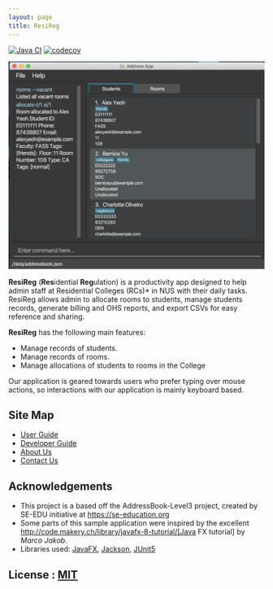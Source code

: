 ```yaml
---
layout: page
title: ResiReg
---
```


[![Java CI](https://github.com/AY2021S1-CS2103-T16-3/tp/workflows/Java%20CI/badge.svg)](https://github.com/AY2021S1-CS2103-T16-3/tp/actions)
[![codecov](https://codecov.io/gh/AY2021S1-CS2103-T16-3/tp/branch/master/graph/badge.svg)](https://codecov.io/gh/AY2021S1-CS2103-T16-3/tp)

![Ui](images/Ui.png)

**ResiReg** (**Res**idential **Reg**ulation) is a productivity app designed to help admin staff at Residential Colleges (RCs)\* in NUS with their daily tasks. ResiReg allows admin to allocate rooms to students, manage students records, generate billing and OHS reports, and export CSVs for easy reference and sharing.

**ResiReg** has the following main features:

- Manage records of students.
- Manage records of rooms.
- Manage allocations of students to rooms in the College

Our application is geared towards users who prefer typing over mouse actions, so interactions with our application is mainly keyboard based.

## Site Map

- [User Guide](UserGuide.md)
- [Developer Guide](DeveloperGuide.md)
- [About Us](AboutUs.md)
- [Contact Us](ContactUs.md)

## Acknowledgements

- This project is a based off the AddressBook-Level3 project, created by SE-EDU initiative at https://se-education.org
- Some parts of this sample application were inspired by the excellent http://code.makery.ch/library/javafx-8-tutorial/[Java FX tutorial] by _Marco Jakob_.
- Libraries used: [JavaFX](https://openjfx.io/), [Jackson](https://github.com/FasterXML/jackson), [JUnit5](https://github.com/junit-team/junit5)

## License : [MIT](LICENSE)
